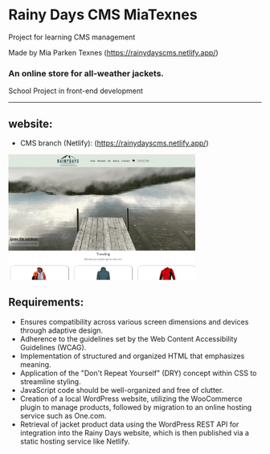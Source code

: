 # Rainy Days CMS MiaTexnes

Project for learning CMS management

Made by Mia Parken Texnes
(https://rainydayscms.netlify.app/)

### An online store for all-weather jackets.

School Project in front-end development

---

## website:

-   CMS branch (Netlify): (https://rainydayscms.netlify.app/)

<p align="left"><img height="250px" src="/images/aTaste.png" alt="homepage" /></p>

## Requirements:

-   Ensures compatibility across various screen dimensions and devices through adaptive design.
-   Adherence to the guidelines set by the Web Content Accessibility Guidelines (WCAG).
-   Implementation of structured and organized HTML that emphasizes meaning.
-   Application of the "Don't Repeat Yourself" (DRY) concept within CSS to streamline styling.
-   JavaScript code should be well-organized and free of clutter.
-   Creation of a local WordPress website, utilizing the WooCommerce plugin to manage products, followed by migration to an online hosting service such as One.com.
-   Retrieval of jacket product data using the WordPress REST API for integration into the Rainy Days website, which is then published via a static hosting service like Netlify.
